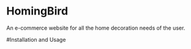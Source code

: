 # HomingBird
An e-commerce website for all the home decoration needs of the user.

#Installation and Usage

